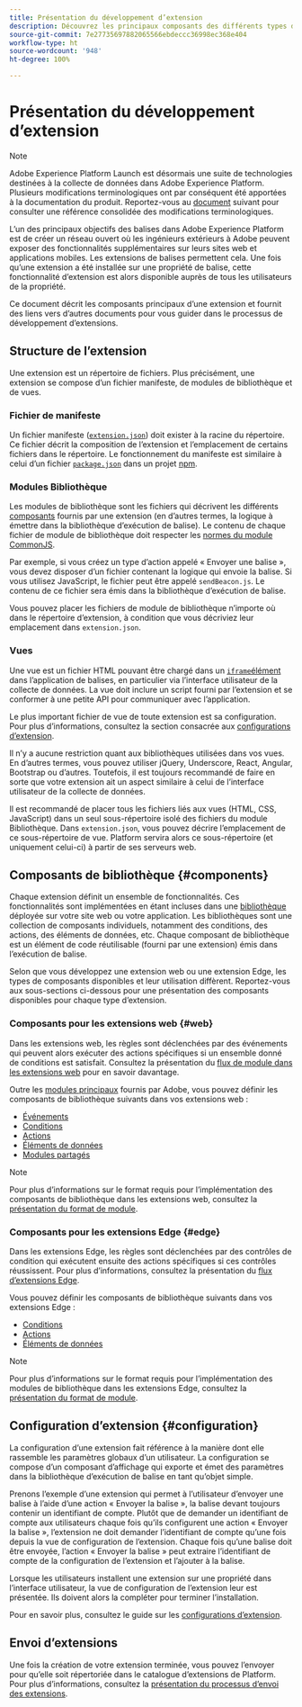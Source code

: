 ```yaml
---
title: Présentation du développement d’extension
description: Découvrez les principaux composants des différents types d’extensions de balises ainsi que le processus de développement des extensions dans Adobe Experience Platform.
source-git-commit: 7e27735697882065566ebdeccc36998ec368e404
workflow-type: ht
source-wordcount: '948'
ht-degree: 100%

---
```


# Présentation du développement d’extension

>[!NOTE]
>
>Adobe Experience Platform Launch est désormais une suite de technologies destinées à la collecte de données dans Adobe Experience Platform. Plusieurs modifications terminologiques ont par conséquent été apportées à la documentation du produit. Reportez-vous au [document](../term-updates.md) suivant pour consulter une référence consolidée des modifications terminologiques.

L’un des principaux objectifs des balises dans Adobe Experience Platform est de créer un réseau ouvert où les ingénieurs extérieurs à Adobe peuvent exposer des fonctionnalités supplémentaires sur leurs sites web et applications mobiles. Les extensions de balises permettent cela. Une fois qu’une extension a été installée sur une propriété de balise, cette fonctionnalité d’extension est alors disponible auprès de tous les utilisateurs de la propriété.

Ce document décrit les composants principaux d’une extension et fournit des liens vers d’autres documents pour vous guider dans le processus de développement d’extensions.

## Structure de l’extension

Une extension est un répertoire de fichiers. Plus précisément, une extension se compose d’un fichier manifeste, de modules de bibliothèque et de vues.

### Fichier de manifeste 

Un fichier manifeste ([`extension.json`](./manifest.md)) doit exister à la racine du répertoire. Ce fichier décrit la composition de l’extension et l’emplacement de certains fichiers dans le répertoire. Le fonctionnement du manifeste est similaire à celui d’un fichier [`package.json`](https://docs.npmjs.com/files/package.json) dans un projet [npm](https://www.npmjs.com/).

### Modules Bibliothèque

Les modules de bibliothèque sont les fichiers qui décrivent les différents [composants](#components) fournis par une extension (en d’autres termes, la logique à émettre dans la bibliothèque d’exécution de balise). Le contenu de chaque fichier de module de bibliothèque doit respecter les [normes du module CommonJS](http://wiki.commonjs.org/wiki/Modules/1.1.1).

Par exemple, si vous créez un type d’action appelé « Envoyer une balise », vous devez disposer d’un fichier contenant la logique qui envoie la balise. Si vous utilisez JavaScript, le fichier peut être appelé `sendBeacon.js`. Le contenu de ce fichier sera émis dans la bibliothèque d’exécution de balise.

Vous pouvez placer les fichiers de module de bibliothèque n’importe où dans le répertoire d’extension, à condition que vous décriviez leur emplacement dans `extension.json`.

### Vues

Une vue est un fichier HTML pouvant être chargé dans un [`iframe`élément ](https://developer.mozilla.org/fr-FR/docs/Web/HTML/Element/iframe) dans l’application de balises, en particulier via l’interface utilisateur de la collecte de données. La vue doit inclure un script fourni par l’extension et se conformer à une petite API pour communiquer avec l’application.

Le plus important fichier de vue de toute extension est sa configuration. Pour plus d’informations, consultez la section consacrée aux [configurations d’extension](#configuration).

Il n’y a aucune restriction quant aux bibliothèques utilisées dans vos vues. En d’autres termes, vous pouvez utiliser jQuery, Underscore, React, Angular, Bootstrap ou d’autres. Toutefois, il est toujours recommandé de faire en sorte que votre extension ait un aspect similaire à celui de l’interface utilisateur de la collecte de données.

Il est recommandé de placer tous les fichiers liés aux vues (HTML, CSS, JavaScript) dans un seul sous-répertoire isolé des fichiers du module Bibliothèque. Dans `extension.json`, vous pouvez décrire l’emplacement de ce sous-répertoire de vue. Platform servira alors ce sous-répertoire (et uniquement celui-ci) à partir de ses serveurs web.

## Composants de bibliothèque {#components}

Chaque extension définit un ensemble de fonctionnalités. Ces fonctionnalités sont implémentées en étant incluses dans une [bibliothèque](../ui/publishing/libraries.md) déployée sur votre site web ou votre application. Les bibliothèques sont une collection de composants individuels, notamment des conditions, des actions, des éléments de données, etc. Chaque composant de bibliothèque est un élément de code réutilisable (fourni par une extension) émis dans l’exécution de balise.

Selon que vous développez une extension web ou une extension Edge, les types de composants disponibles et leur utilisation diffèrent. Reportez-vous aux sous-sections ci-dessous pour une présentation des composants disponibles pour chaque type d’extension.

### Composants pour les extensions web {#web}

Dans les extensions web, les règles sont déclenchées par des événements qui peuvent alors exécuter des actions spécifiques si un ensemble donné de conditions est satisfait. Consultez la présentation du [flux de module dans les extensions web](./web/flow.md) pour en savoir davantage.

Outre les [modules principaux](./web/core.md) fournis par Adobe, vous pouvez définir les composants de bibliothèque suivants dans vos extensions web :

* [Événements](./web/event-types.md)
* [Conditions](./web/condition-types.md)
* [Actions](./web/action-types.md)
* [Éléments de données](./web/data-element-types.md)
* [Modules partagés](./web/shared.md)

>[!NOTE]
>
>Pour plus d’informations sur le format requis pour l’implémentation des composants de bibliothèque dans les extensions web, consultez la [présentation du format de module](./web/format.md).

### Composants pour les extensions Edge {#edge}

Dans les extensions Edge, les règles sont déclenchées par des contrôles de condition qui exécutent ensuite des actions spécifiques si ces contrôles réussissent. Pour plus d’informations, consultez la présentation du [flux d’extensions Edge](./edge/flow.md).

Vous pouvez définir les composants de bibliothèque suivants dans vos extensions Edge :

* [Conditions](./edge/condition-types.md)
* [Actions](./edge/action-types.md)
* [Éléments de données](./edge/data-element-types.md)

>[!NOTE]
>
>Pour plus d’informations sur le format requis pour l’implémentation des modules de bibliothèque dans les extensions Edge, consultez la [présentation du format de module](./edge/format.md).

## Configuration d’extension {#configuration}

La configuration d’une extension fait référence à la manière dont elle rassemble les paramètres globaux d’un utilisateur. La configuration se compose d’un composant d’affichage qui exporte et émet des paramètres dans la bibliothèque d’exécution de balise en tant qu’objet simple.

Prenons l’exemple d’une extension qui permet à l’utilisateur d’envoyer une balise à l’aide d’une action « Envoyer la balise », la balise devant toujours contenir un identifiant de compte. Plutôt que de demander un identifiant de compte aux utilisateurs chaque fois qu’ils configurent une action « Envoyer la balise », l’extension ne doit demander l’identifiant de compte qu’une fois depuis la vue de configuration de l’extension. Chaque fois qu’une balise doit être envoyée, l’action « Envoyer la balise » peut extraire l’identifiant de compte de la configuration de l’extension et l’ajouter à la balise.

Lorsque les utilisateurs installent une extension sur une propriété dans l’interface utilisateur, la vue de configuration de l’extension leur est présentée. Ils doivent alors la compléter pour terminer l’installation.

Pour en savoir plus, consultez le guide sur les [configurations d’extension](./configuration.md).

## Envoi d’extensions

Une fois la création de votre extension terminée, vous pouvez l’envoyer pour qu’elle soit répertoriée dans le catalogue d’extensions de Platform. Pour plus d’informations, consultez la [présentation du processus d’envoi des extensions](./submit/overview.md).
